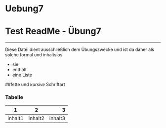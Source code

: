 # Uebung7
# Test ReadMe - Übung7
---------------------------

Diese Datei dient ausschließlich dem Übungszwecke und ist da daher als solche formal und inhaltslos.

* sie
* enthält
* eine Liste

##fette und *kursive* Schriftart

### **Tabelle**
 | **1** |   **2**  |  **3** |
 |------------------------|:------------------------------:|---------------------------:|
 |inhalt1 | inhalt2 | inhalt3 |